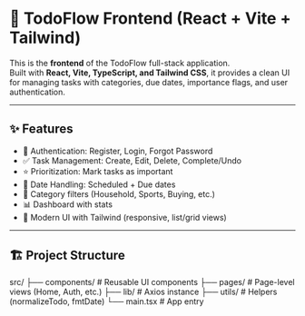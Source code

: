 # 🎨 TodoFlow Frontend (React + Vite + Tailwind)

This is the **frontend** of the TodoFlow full-stack application.  
Built with **React, Vite, TypeScript, and Tailwind CSS**, it provides a clean UI for managing tasks with categories, due dates, importance flags, and user authentication.

---

## ✨ Features
- 🔐 Authentication: Register, Login, Forgot Password
- ✅ Task Management: Create, Edit, Delete, Complete/Undo
- ⭐ Prioritization: Mark tasks as important
- 📅 Date Handling: Scheduled + Due dates
- 📂 Category filters (Household, Sports, Buying, etc.)
- 📊 Dashboard with stats
- 🎨 Modern UI with Tailwind (responsive, list/grid views)

---

## 🏗 Project Structure
src/
├── components/ # Reusable UI components
├── pages/ # Page-level views (Home, Auth, etc.)
├── lib/ # Axios instance
├── utils/ # Helpers (normalizeTodo, fmtDate)
└── main.tsx # App entry
